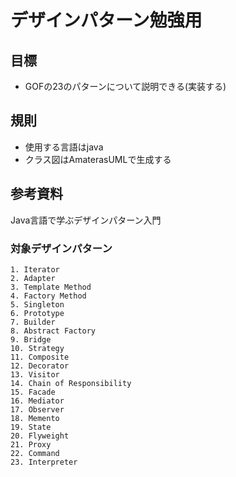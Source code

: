 # デザインパターン勉強用

## 目標
- GOFの23のパターンについて説明できる(実装する)

## 規則
- 使用する言語はjava
- クラス図はAmaterasUMLで生成する

## 参考資料
Java言語で学ぶデザインパターン入門

### 対象デザインパターン
    1. Iterator
    2. Adapter
    3. Template Method
    4. Factory Method
    5. Singleton
    6. Prototype
    7. Builder
    8. Abstract Factory
    9. Bridge
    10. Strategy
    11. Composite
    12. Decorator
    13. Visitor
    14. Chain of Responsibility
    15. Facade
    16. Mediator
    17. Observer
    18. Memento
    19. State
    20. Flyweight
    21. Proxy
    22. Command
    23. Interpreter
